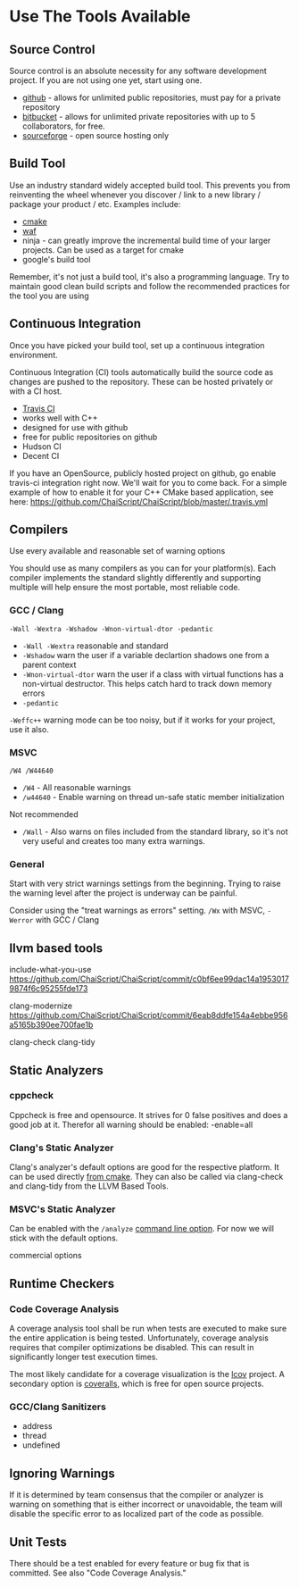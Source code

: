 # Use The Tools Available

## Source Control

Source control is an absolute necessity for any software development project. If you are not using one yet, start using one.

 * [github](http://github.com) - allows for unlimited public repositories, must pay for a private repository
 * [bitbucket](http://bitbucket.org) - allows for unlimited private repositories with up to 5 collaborators, for free.
 * [sourceforge](http://sf.net) - open source hosting only

## Build Tool

Use an industry standard widely accepted build tool. This prevents you from reinventing the wheel whenever you discover / link to a new library / package your product / etc. Examples include:

 * [cmake](http://cmake.org)
 * [waf](http://waf.googlecode.com)
 * ninja - can greatly improve the incremental build time of your larger projects. Can be used as a target for cmake
 * google's build tool

Remember, it's not just a build tool, it's also a programming language. Try to maintain good clean build scripts and follow the recommended practices for the tool you are using

## Continuous Integration

Once you have picked your build tool, set up a continuous integration environment.

Continuous Integration (CI) tools automatically build the source code as changes are pushed to the repository. These can be hosted privately or with a CI host.

 * [Travis CI](http://travis-ci.org)
 * works well with C++
 * designed for use with github
 * free for public repositories on github
 * Hudson CI
 * Decent CI

If you have an OpenSource, publicly hosted project on github, go enable travis-ci integration right now. We'll wait for you to come back. For a simple example of how to enable it for your C++ CMake based application, see here: https://github.com/ChaiScript/ChaiScript/blob/master/.travis.yml


## Compilers

Use every available and reasonable set of warning options

You should use as many compilers as you can for your platform(s). Each compiler implements the standard slightly differently and supporting multiple will help ensure the most portable, most reliable code.

### GCC / Clang

`-Wall -Wextra -Wshadow -Wnon-virtual-dtor -pedantic`

 * `-Wall -Wextra` reasonable and standard
 * `-Wshadow` warn the user if a variable declartion shadows one from a parent context
 * `-Wnon-virtual-dtor` warn the user if a class with virtual functions has a non-virtual destructor. This helps catch hard to track down memory errors
 * `-pedantic`

`-Weffc++` warning mode can be too noisy, but if it works for your project, use it also.

### MSVC

`/W4 /W44640`

 * `/W4` - All reasonable warnings
 * `/w44640` - Enable warning on thread un-safe static member initialization

Not recommended

 * `/Wall` - Also warns on files included from the standard library, so it's not very useful and creates too many extra warnings. 



### General

Start with very strict warnings settings from the beginning. Trying to raise the warning level after the project is underway can be painful.

Consider using the "treat warnings as errors" setting. `/Wx` with MSVC, `-Werror` with GCC / Clang

## llvm based tools


include-what-you-use   https://github.com/ChaiScript/ChaiScript/commit/c0bf6ee99dac14a19530179874f6c95255fde173

clang-modernize https://github.com/ChaiScript/ChaiScript/commit/6eab8ddfe154a4ebbe956a5165b390ee700fae1b

clang-check
clang-tidy

## Static Analyzers

### cppcheck
Cppcheck is free and opensource. It strives for 0 false positives and does a good job at it. Therefor all warning should be enabled: -enable=all

### Clang's Static Analyzer

Clang's analyzer's default options are good for the respective platform. It can be used directly [from cmake](http://garykramlich.blogspot.com/2011/10/using-scan-build-from-clang-with-cmake.html). They can also be called via clang-check and clang-tidy from the LLVM Based Tools.


### MSVC's Static Analyzer

Can be enabled with the `/analyze` [command line option](http://msdn.microsoft.com/en-us/library/ms173498.aspx). For now we will stick with the default options.

commercial options



## Runtime Checkers

### Code Coverage Analysis

A coverage analysis tool shall be run when tests are executed to make sure the entire application is being tested. Unfortunately, coverage analysis requires that compiler optimizations be disabled. This can result in significantly longer test execution times.

The most likely candidate for a coverage visualization is the [lcov](http://ltp.sourceforge.net/coverage/lcov.php) project. A secondary option is [coveralls](https://coveralls.io/), which is free for open source projects.

<link to chaiscript example of using it>

### GCC/Clang Sanitizers

 * address
 * thread
 * undefined


## Ignoring Warnings

If it is determined by team consensus that the compiler or analyzer is warning on something that is either incorrect or unavoidable, the team will disable the specific error to as localized part of the code as possible.

## Unit Tests

There should be a test enabled for every feature or bug fix that is committed. See also "Code Coverage Analysis."

